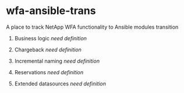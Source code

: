 # wfa-ansible-trans
A place to track NetApp WFA functionality to Ansible modules transition

1. Business logic
 *need definition*

2. Chargeback
 *need definition*

3. Incremental naming
 *need definition*

4. Reservations
 *need definition*

5. Extended datasources 
 *need definition*
